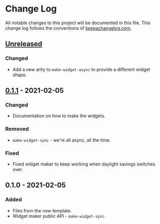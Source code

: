 # Change Log
All notable changes to this project will be documented in this file. This change log follows the conventions of [keepachangelog.com](http://keepachangelog.com/).

## [Unreleased]
### Changed
- Add a new arity to `make-widget-async` to provide a different widget shape.

## [0.1.1] - 2021-02-05
### Changed
- Documentation on how to make the widgets.

### Removed
- `make-widget-sync` - we're all async, all the time.

### Fixed
- Fixed widget maker to keep working when daylight savings switches over.

## 0.1.0 - 2021-02-05
### Added
- Files from the new template.
- Widget maker public API - `make-widget-sync`.

[Unreleased]: https://github.com/your-name/clojure-donkey/compare/0.1.1...HEAD
[0.1.1]: https://github.com/your-name/clojure-donkey/compare/0.1.0...0.1.1
